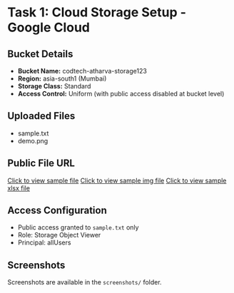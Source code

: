 # Task 1: Cloud Storage Setup - Google Cloud

## Bucket Details
- **Bucket Name:** codtech-atharva-storage123
- **Region:** asia-south1 (Mumbai)
- **Storage Class:** Standard
- **Access Control:** Uniform (with public access disabled at bucket level)

## Uploaded Files
- sample.txt
- demo.png

## Public File URL
[Click to view sample file](https://storage.cloud.google.com/codtech-atharva-storage123/sample.txt)
[Click to view sample img file](https://storage.cloud.google.com/codtech-atharva-storage123/Picture2.png)
[Click to view sample xlsx file](https://storage.cloud.google.com/codtech-atharva-storage123/sample.xlsx)

## Access Configuration
- Public access granted to `sample.txt` only
- Role: Storage Object Viewer
- Principal: allUsers

## Screenshots
Screenshots are available in the `screenshots/` folder.

